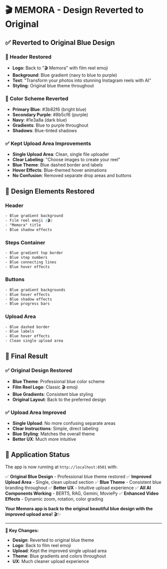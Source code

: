 # 🎬 MEMORA - Design Reverted to Original

## ✅ **Reverted to Original Blue Design**

### 🎨 **Header Restored**
- **Logo**: Back to "🎬 Memora" with film reel emoji
- **Background**: Blue gradient (navy to blue to purple)
- **Text**: "Transform your photos into stunning Instagram reels with AI"
- **Styling**: Original blue theme throughout

### 🎯 **Color Scheme Reverted**
- **Primary Blue**: #3b82f6 (bright blue)
- **Secondary Purple**: #8b5cf6 (purple)
- **Navy**: #1e3a8a (dark blue)
- **Gradients**: Blue to purple throughout
- **Shadows**: Blue-tinted shadows

### ✅ **Kept Upload Area Improvements**
- **Single Upload Area**: Clean, single file uploader
- **Clear Labeling**: "Choose images to create your reel"
- **Blue Theme**: Blue dashed border and labels
- **Hover Effects**: Blue-themed hover animations
- **No Confusion**: Removed separate drop areas and buttons

## 🎨 **Design Elements Restored**

### **Header**
```css
- Blue gradient background
- Film reel emoji (🎬)
- "Memora" title
- Blue shadow effects
```

### **Steps Container**
```css
- Blue gradient top border
- Blue step numbers
- Blue connecting lines
- Blue hover effects
```

### **Buttons**
```css
- Blue gradient backgrounds
- Blue hover effects
- Blue shadow effects
- Blue progress bars
```

### **Upload Area**
```css
- Blue dashed border
- Blue labels
- Blue hover effects
- Clean single upload area
```

## 🚀 **Final Result**

### ✅ **Original Design Restored**
- **Blue Theme**: Professional blue color scheme
- **Film Reel Logo**: Classic 🎬 emoji
- **Blue Gradients**: Consistent blue styling
- **Original Layout**: Back to the preferred design

### ✅ **Upload Area Improved**
- **Single Upload**: No more confusing separate areas
- **Clear Instructions**: Simple, direct labeling
- **Blue Styling**: Matches the overall theme
- **Better UX**: Much more intuitive

## 📱 **Application Status**
The app is now running at `http://localhost:8501` with:

✅ **Original Blue Design** - Professional blue theme restored
✅ **Improved Upload Area** - Single, clean upload section
✅ **Blue Theme** - Consistent blue branding throughout
✅ **Better UX** - Intuitive upload experience
✅ **All AI Components Working** - BERT5, RAG, Gemini, MoviePy
✅ **Enhanced Video Effects** - Dynamic zoom, rotation, color grading

**Your Memora app is back to the original beautiful blue design with the improved upload area!** 🎬✨

---

**🎯 Key Changes:**
- **Design**: Reverted to original blue theme
- **Logo**: Back to film reel emoji
- **Upload**: Kept the improved single upload area
- **Theme**: Blue gradients and colors throughout
- **UX**: Much cleaner upload experience

